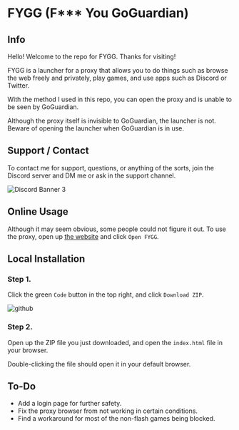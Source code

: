 # FYGG (F*** You GoGuardian)

## Info
Hello! Welcome to the repo for FYGG. Thanks for visiting!

FYGG is a launcher for a proxy that allows you to do things such as browse the web freely and privately, play games, and use apps such as Discord or Twitter.

With the method I used in this repo, you can open the proxy and is unable to be seen by GoGuardian.

Although the proxy itself is invisible to GoGuardian, the launcher is not. Beware of opening the launcher when GoGuardian is in use.

## Support / Contact

To contact me for support, questions, or anything of the sorts, join the Discord server and DM me or ask in the support channel.

![Discord Banner 3](https://discordapp.com/api/guilds/1050321856021942323/widget.png?style=banner3)

## Online Usage

Although it may seem obvious, some people could not figure it out. To use the proxy, open up [the website](https://lowtierdeveloper.github.io/FYGG) and click ``Open FYGG``.

## Local Installation

### Step 1.

Click the green ``Code`` button in the top right, and click ``Download ZIP``.

![github](https://user-images.githubusercontent.com/117882173/205354188-0996bc4f-3cb9-4895-ab01-d05227ca6791.jpg)

### Step 2.

Open up the ZIP file you just downloaded, and open the ``index.html`` file in your browser.

Double-clicking the file should open it in your default browser.


## To-Do

* Add a login page for further safety.
* Fix the proxy browser from not working in certain conditions.
* Find a workaround for most of the non-flash games being blocked.

